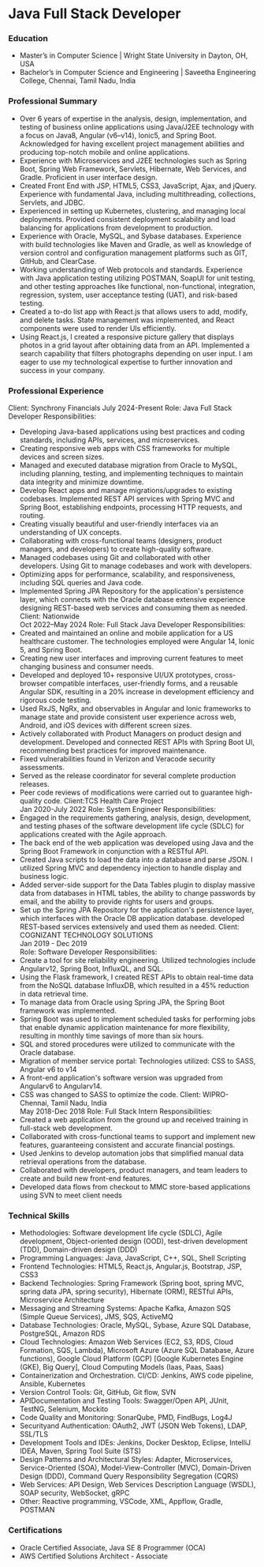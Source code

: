 # Java Full Stack Developer
### Education
- Master’s in Computer Science | Wright State University in Dayton, OH, USA
- Bachelor’s in Computer Science and Engineering | Saveetha Engineering College, Chennai, Tamil Nadu, India
### Professional Summary
- Over 6 years of expertise in the analysis, design, implementation, and testing of business online applications using Java/J2EE technology with a focus on Java8, Angular (v6–v14), Ionic5, and Spring Boot. Acknowledged for having excellent project management abilities and producing top-notch mobile and online applications.
- Experience with Microservices and J2EE technologies such as Spring Boot, Spring Web Framework, Servlets, Hibernate, Web Services, and Gradle. Proficient in user interface design.
- Created Front End with JSP, HTML5, CSS3, JavaScript, Ajax, and jQuery. Experience with fundamental Java, including multithreading, collections, Servlets, and JDBC. 
- Experienced in setting up Kubernetes, clustering, and managing local deployments. Provided consistent deployment scalability and load balancing for applications from development to production.  
- Experience with Oracle, MySQL, and Sybase databases. Experience with build technologies like Maven and Gradle, as well as knowledge of version control and configuration management platforms such as GIT, GitHub, and ClearCase.
- Working understanding of Web protocols and standards. Experience with Java application testing utilizing POSTMAN, SoapUI for unit testing, and other testing approaches like functional, non-functional, integration, regression, system, user acceptance testing (UAT), and risk-based testing.
- Created a to-do list app with React.js that allows users to add, modify, and delete tasks. State management was implemented, and React components were used to render UIs efficiently.
- Using React.js, I created a responsive picture gallery that displays photos in a grid layout after obtaining data from an API. Implemented a search capability that filters photographs depending on user input.
           I am eager to use my technological expertise to further innovation and success in your company.

### Professional Experience
Client: Synchrony Financials     	                                                                                         July 2024-Present
Role: Java Full Stack Developer
Responsibilities:
- Developing Java-based applications using best practices and coding standards, including APIs, services, and microservices.
- Creating responsive web apps with CSS frameworks for multiple devices and screen sizes. 
-  Managed and executed database migration from Oracle to MySQL, including planning, testing, and implementing techniques to maintain data integrity and minimize downtime. 
- Develop React apps and manage migrations/upgrades to existing codebases.  Implemented REST API services with Spring MVC and Spring Boot, establishing endpoints, processing HTTP requests, and routing. 
- Creating visually beautiful and user-friendly interfaces via an understanding of UX concepts.
- Collaborating with cross-functional teams (designers, product managers, and developers) to create high-quality software. 
- Managed codebases using Git and collaborated with other developers. Using Git to manage codebases and work with developers.
- Optimizing apps for performance, scalability, and responsiveness, including SQL queries and Java code. 
- Implemented Spring JPA Repository for the application's persistence layer, which connects with the Oracle database extensive experience designing REST-based web services and consuming them as needed.
Client: Nationwide                                                                                                           
        Oct 2022–May 2024
Role: Full Stack Java Developer
Responsibilities:
- Created and maintained an online and mobile application for a US healthcare customer. The technologies employed were Angular 14, Ionic 5, and Spring Boot. 
- Creating new user interfaces and improving current features to meet changing business and consumer needs. 
- Developed and deployed 10+ responsive UI/UX prototypes, cross-browser compatible interfaces, user-friendly forms, and a reusable Angular SDK, resulting in a 20% increase in development efficiency and rigorous code testing. 
- Used RxJS, NgRx, and observables in Angular and Ionic frameworks to manage state and provide consistent user experience across web, Android, and iOS devices with different screen sizes. 
- Actively collaborated with Product Managers on product design and development. Developed and connected REST APIs with Spring Boot UI, recommending best practices for improved maintenance.
- Fixed vulnerabilities found in Verizon and Veracode security assessments. 
- Served as the release coordinator for several complete production releases. 
- Peer code reviews of modifications were carried out to guarantee high-quality code. 
Client:TCS Health Care Project                                                                                               
       Jan 2020-July 2022
Role: System Engineer
Responsibilities:
- Engaged in the requirements gathering, analysis, design, development, and testing phases of the software development life cycle (SDLC) for applications created with the Agile approach.
- The back end of the web application was developed using Java and the Spring Boot Framework in conjunction with a RESTful API. 
- Created Java scripts to load the data into a database and parse JSON. I utilized Spring MVC and dependency injection to handle display and business logic.
- Added server-side support for the Data Tables plugin to display massive data from databases in HTML tables, the ability to change passwords by email, and the ability to provide rights for users and groups.
- Set up the Spring JPA Repository for the application's persistence layer, which interfaces with the Oracle DB application database. developed REST-based services extensively and used them as needed.
Client: COGNIZANT TECHNOLOGY SOLUTIONS                                                                     
        Jan 2019 - Dec 2019                                                
Role: Software Developer
Responsibilities:
- Create a tool for site reliability engineering. Utilized technologies include Angularv12, Spring Boot, InfluxQL, and SQL.
- Using the Flask framework, I created REST APIs to obtain real-time data from the NoSQL database InfluxDB, which resulted in a 45% reduction in data retrieval time. 
- To manage data from Oracle using Spring JPA, the Spring Boot framework was implemented. 
- Spring Boot was used to implement scheduled tasks for performing jobs that enable dynamic application maintenance for more flexibility, resulting in monthly time savings of more than six hours. 
- SQL and stored procedures were utilized to communicate with the Oracle database. 
- Migration of member service portal: Technologies utilized: CSS to SASS, Angular v6 to v14 
- A front-end application's software version was upgraded from Angularv6 to Angularv14. 
- CSS was changed to SASS to optimize the code. 
Client: WIPRO- Chennai, Tamil Nadu, India                                                                             
        May 2018-Dec 2018
Role: Full Stack Intern
Responsibilities:
- Created a web application from the ground up and received training in full-stack web development.
- Collaborated with cross-functional teams to support and implement new features, guaranteeing consistent and accurate financial postings.
-  Used Jenkins to develop automation jobs that simplified manual data retrieval operations from the database.
-  Collaborated with developers, product managers, and team leaders to create and build new front-end features.
-  Developed data flows from checkout to MMC store-based applications using SVN to meet client needs

### Technical Skills
- Methodologies: Software development life cycle (SDLC), Agile development, Object-oriented design (OOD), test-driven development (TDD), Domain-driven design (DDD)
- Programming Languages: Java, JavaScript, C++, SQL, Shell Scripting
- Frontend Technologies: HTML5, React.js, Angular.js, Bootstrap, JSP, CSS3
- Backend Technologies: Spring Framework (Spring boot, spring MVC, spring data JPA, spring security), Hibernate (ORM), RESTful APIs, Microservice Architecture
- Messaging and Streaming Systems: Apache Kafka, Amazon SQS (Simple Queue Services), JMS, SQS, ActiveMQ
- Database Technologies: Oracle, MySQL, Sybase, Azure SQL Database, PostgreSQL, Amazon RDS
- Cloud Technologies: Amazon Web Services (EC2, S3, RDS, Cloud Formation, SQS, Lambda), Microsoft Azure (Azure SQL Database, Azure functions), Google Cloud Platform (GCP) [Google Kubernetes Engine (GKE), Big Query], Cloud Computing Models (Iaas, Paas, Saas)
- Containerization and Orchestration. CI/CD: Jenkins, AWS code pipeline, Ansible, Kubernetes
- Version Control Tools: Git, GitHub, Git flow, SVN
- APIDocumentation and Testing Tools: Swagger/Open API, JUnit, TestNG, Selenium, Mockito
- Code Quality and Monitoring: SonarQube, PMD, FindBugs, Log4J
- Securityand Authentication: OAuth2, JWT (JSON Web Tokens), LDAP, SSL/TLS
- Development Tools and IDEs: Jenkins, Docker Desktop, Eclipse, IntelliJ IDEA, Maven, Spring Tool Suite (STS)
- Design Patterns and Architectural Styles: Adapter, Microservices, Service-Oriented (SOA), Model-View-Controller (MVC), Domain-Driven Design (DDD), Command Query Responsibility Segregation (CQRS)
- Web Services: API Design, Web Services Description Language (WSDL), SOAP security, WebSocket, gRPC
- Other: Reactive programming, VSCode, XML, Appflow, Gradle, POSTMAN
### Certifications
- Oracle Certified Associate, Java SE 8 Programmer (OCA)
- AWS Certified Solutions Architect - Associate

